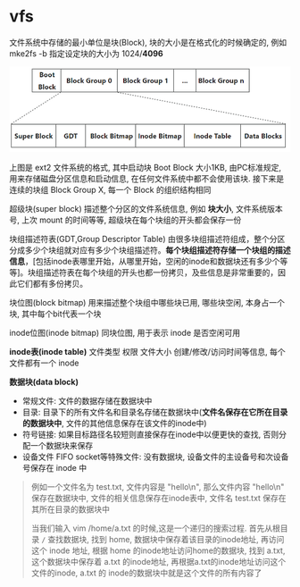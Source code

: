 
# vfs

文件系统中存储的最小单位是块(Block), 块的大小是在格式化的时候确定的, 例如 mke2fs -b 指定设定块的大小为 1024/**4096**

![20230423160821](https://raw.githubusercontent.com/learner-lu/picbed/master/20230423160821.png)

上图是 ext2 文件系统的格式, 其中启动块 Boot Block 大小1KB, 由PC标准规定, 用来存储磁盘分区信息和启动信息, 在任何文件系统中都不会使用该块. 接下来是连续的块组 Block Group X, 每一个 Block 的组织结构相同

超级块(super block) 描述整个分区的文件系统信息, 例如 **块大小**, 文件系统版本号, 上次 mount 的时间等等, 超级块在每个块组的开头都会保存一份

块组描述符表(GDT,Group Descriptor Table) 由很多块组描述符组成，整个分区分成多少个块组就对应有多少个块组描述符。**每个块组描述符存储一个块组的描述信息**，[包括inode表哪里开始，从哪里开始，空闲的inode和数据块还有多少个等等]。块组描述符表在每个块组的开头也都一份拷贝，及些信息是非常重要的，因此它们都有多份拷贝。

块位图(block bitmap) 用来描述整个块组中哪些块已用, 哪些块空闲, 本身占一个块, 其中每个bit代表一个块

inode位图(inode bitmap) 同块位图, 用于表示 inode 是否空闲可用

**inode表(inode table)** 文件类型 权限 文件大小 创建/修改/访问时间等信息, 每个文件都有一个 inode

**数据块(data block)**

- 常规文件: 文件的数据存储在数据块中
- 目录: 目录下的所有文件名和目录名存储在数据块中(**文件名保存在它所在目录的数据块中**, 文件的其他信息保存在该文件的inode中)
- 符号链接: 如果目标路径名较短则直接保存在inode中以便更快的查找, 否则分配一个数据块来保存
- 设备文件 FIFO socket等特殊文件: 没有数据块, 设备文件的主设备号和次设备号保存在 inode 中

> 例如一个文件名为 test.txt, 文件内容是 "hello\n", 那么文件内容 "hello\n" 保存在数据块中, 文件的相关信息保存在inode表中, 文件名 test.txt 保存在其所在目录的数据块中
>
> 当我们输入 vim /home/a.txt 的时候,这是一个递归的搜索过程.  首先从根目录 `/` 查找数据块, 找到 home, 数据块中保存着该目录的inode地址, 再访问这个 inode 地址, 根据 home 的inode地址访问home的数据块, 找到 a.txt, 这个数据块中保存着 a.txt 的inode地址, 再根据a.txt的inode地址访问这个文件的inode, a.txt 的 inode的数据块中就是这个文件的所有内容了